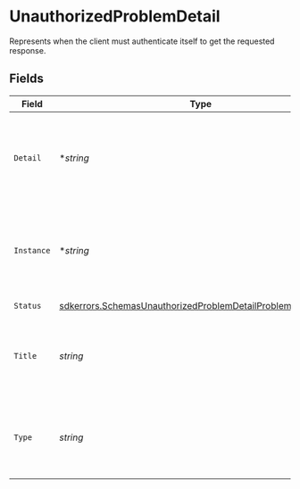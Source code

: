 # UnauthorizedProblemDetail

Represents when the client must authenticate itself to get the requested response.


## Fields

| Field                                                                                                                                       | Type                                                                                                                                        | Required                                                                                                                                    | Description                                                                                                                                 |
| ------------------------------------------------------------------------------------------------------------------------------------------- | ------------------------------------------------------------------------------------------------------------------------------------------- | ------------------------------------------------------------------------------------------------------------------------------------------- | ------------------------------------------------------------------------------------------------------------------------------------------- |
| `Detail`                                                                                                                                    | **string*                                                                                                                                   | :heavy_minus_sign:                                                                                                                          | A human-readable explanation specific to this occurrence of the problem.                                                                    |
| `Instance`                                                                                                                                  | **string*                                                                                                                                   | :heavy_minus_sign:                                                                                                                          | A URI reference that identifies the specific occurrence of the problem.                                                                     |
| `Status`                                                                                                                                    | [sdkerrors.SchemasUnauthorizedProblemDetailProblemDetailStatus](../../models/errors/schemasunauthorizedproblemdetailproblemdetailstatus.md) | :heavy_check_mark:                                                                                                                          | N/A                                                                                                                                         |
| `Title`                                                                                                                                     | *string*                                                                                                                                    | :heavy_check_mark:                                                                                                                          | A short, human-readable summary of the problem type.                                                                                        |
| `Type`                                                                                                                                      | *string*                                                                                                                                    | :heavy_check_mark:                                                                                                                          | A URI reference that identifies the problem type.                                                                                           |